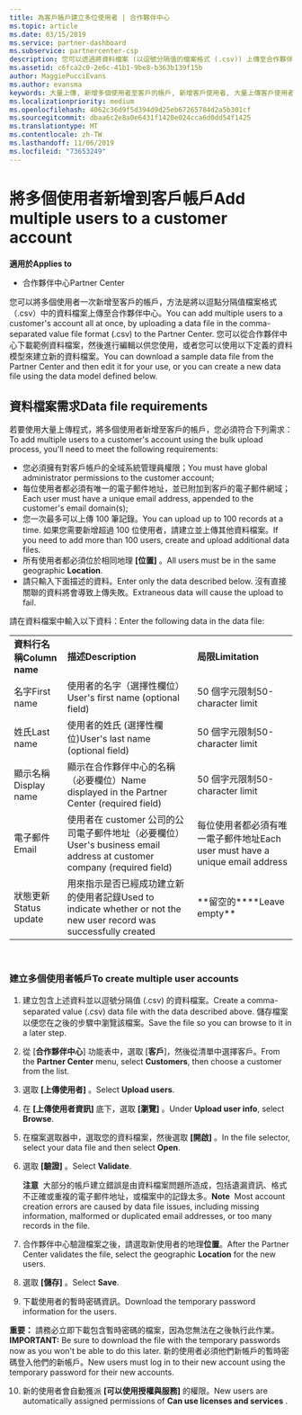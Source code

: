 ```yaml
---
title: 為客戶帳戶建立多位使用者 | 合作夥伴中心
ms.topic: article
ms.date: 03/15/2019
ms.service: partner-dashboard
ms.subservice: partnercenter-csp
description: 您可以透過將資料檔案 (以逗號分隔值的檔案格式 (.csv)) 上傳至合作夥伴中心，來一次新增多位使用者至客戶帳戶。
ms.assetid: c6fca2c0-2e6c-41b1-9be8-b363b139f15b
author: MaggiePucciEvans
ms.author: evansma
keywords: 大量上傳, 新增多個使用者至客戶的帳戶, 新增客戶使用者, 大量上傳客戶使用者, 客戶帳戶, 客戶使用者, 使用者
ms.localizationpriority: medium
ms.openlocfilehash: 4062c36d9f5d394d9d25eb67265784d2a5b301cf
ms.sourcegitcommit: dbaa6c2e8a0e6431f1420e024cca6d0dd54f1425
ms.translationtype: MT
ms.contentlocale: zh-TW
ms.lasthandoff: 11/06/2019
ms.locfileid: "73653249"
---
```

# <a name="add-multiple-users-to-a-customer-account"></a><span data-ttu-id="ecacf-104">將多個使用者新增到客戶帳戶</span><span class="sxs-lookup"><span data-stu-id="ecacf-104">Add multiple users to a customer account</span></span>

<span data-ttu-id="ecacf-105">**適用於**</span><span class="sxs-lookup"><span data-stu-id="ecacf-105">**Applies to**</span></span>

-  <span data-ttu-id="ecacf-106">合作夥伴中心</span><span class="sxs-lookup"><span data-stu-id="ecacf-106">Partner Center</span></span>

<span data-ttu-id="ecacf-107">您可以將多個使用者一次新增至客戶的帳戶，方法是將以逗點分隔值檔案格式（.csv）中的資料檔案上傳至合作夥伴中心。</span><span class="sxs-lookup"><span data-stu-id="ecacf-107">You can add multiple users to a customer's account all at once, by uploading a data file in the comma-separated value file format (.csv) to the Partner Center.</span></span> <span data-ttu-id="ecacf-108">您可以從合作夥伴中心下載範例資料檔案，然後進行編輯以供您使用，或者您可以使用以下定義的資料模型來建立新的資料檔案。</span><span class="sxs-lookup"><span data-stu-id="ecacf-108">You can download a sample data file from the Partner Center and then edit it for your use, or you can create a new data file using the data model defined below.</span></span>

## <a href="" id="creatingtheimportcsvfile"></a><span data-ttu-id="ecacf-109">資料檔案需求</span><span class="sxs-lookup"><span data-stu-id="ecacf-109">Data file requirements</span></span>


<span data-ttu-id="ecacf-110">若要使用大量上傳程式，將多個使用者新增至客戶的帳戶，您必須符合下列需求：</span><span class="sxs-lookup"><span data-stu-id="ecacf-110">To add multiple users to a customer's account using the bulk upload process, you'll need to meet the following requirements:</span></span>

-   <span data-ttu-id="ecacf-111">您必須擁有對客戶帳戶的全域系統管理員權限；</span><span class="sxs-lookup"><span data-stu-id="ecacf-111">You must have global administrator permissions to the customer account;</span></span>
-   <span data-ttu-id="ecacf-112">每位使用者都必須有唯一的電子郵件地址，並已附加到客戶的電子郵件網域；</span><span class="sxs-lookup"><span data-stu-id="ecacf-112">Each user must have a unique email address, appended to the customer's email domain(s);</span></span>
-   <span data-ttu-id="ecacf-113">您一次最多可以上傳 100 筆記錄。</span><span class="sxs-lookup"><span data-stu-id="ecacf-113">You can upload up to 100 records at a time.</span></span> <span data-ttu-id="ecacf-114">如果您需要新增超過 100 位使用者，請建立並上傳其他資料檔案。</span><span class="sxs-lookup"><span data-stu-id="ecacf-114">If you need to add more than 100 users, create and upload additional data files.</span></span>
-   <span data-ttu-id="ecacf-115">所有使用者都必須位於相同地理 **\[位置\]** 。</span><span class="sxs-lookup"><span data-stu-id="ecacf-115">All users must be in the same geographic **Location**.</span></span>
-   <span data-ttu-id="ecacf-116">請只輸入下面描述的資料。</span><span class="sxs-lookup"><span data-stu-id="ecacf-116">Enter only the data described below.</span></span> <span data-ttu-id="ecacf-117">沒有直接關聯的資料將會導致上傳失敗。</span><span class="sxs-lookup"><span data-stu-id="ecacf-117">Extraneous data will cause the upload to fail.</span></span>

<span data-ttu-id="ecacf-118">請在資料檔案中輸入以下資料：</span><span class="sxs-lookup"><span data-stu-id="ecacf-118">Enter the following data in the data file:</span></span>

|                 |                                                                              |                                            |
|-----------------|------------------------------------------------------------------------------|--------------------------------------------|
| <span data-ttu-id="ecacf-119">**資料行名稱**</span><span class="sxs-lookup"><span data-stu-id="ecacf-119">**Column name**</span></span> | <span data-ttu-id="ecacf-120">**描述**</span><span class="sxs-lookup"><span data-stu-id="ecacf-120">**Description**</span></span>                                                              | <span data-ttu-id="ecacf-121">**局限**</span><span class="sxs-lookup"><span data-stu-id="ecacf-121">**Limitation**</span></span>                             |
| <span data-ttu-id="ecacf-122">名字</span><span class="sxs-lookup"><span data-stu-id="ecacf-122">First name</span></span>      | <span data-ttu-id="ecacf-123">使用者的名字（選擇性欄位）</span><span class="sxs-lookup"><span data-stu-id="ecacf-123">User's first name (optional field)</span></span>                                           | <span data-ttu-id="ecacf-124">50 個字元限制</span><span class="sxs-lookup"><span data-stu-id="ecacf-124">50-character limit</span></span>                         |
| <span data-ttu-id="ecacf-125">姓氏</span><span class="sxs-lookup"><span data-stu-id="ecacf-125">Last name</span></span>       | <span data-ttu-id="ecacf-126">使用者的姓氏 (選擇性欄位)</span><span class="sxs-lookup"><span data-stu-id="ecacf-126">User's last name (optional field)</span></span>                                            | <span data-ttu-id="ecacf-127">50 個字元限制</span><span class="sxs-lookup"><span data-stu-id="ecacf-127">50-character limit</span></span>                         |
| <span data-ttu-id="ecacf-128">顯示名稱</span><span class="sxs-lookup"><span data-stu-id="ecacf-128">Display name</span></span>    | <span data-ttu-id="ecacf-129">顯示在合作夥伴中心的名稱（必要欄位）</span><span class="sxs-lookup"><span data-stu-id="ecacf-129">Name displayed in the Partner Center (required field)</span></span>                            | <span data-ttu-id="ecacf-130">50 個字元限制</span><span class="sxs-lookup"><span data-stu-id="ecacf-130">50-character limit</span></span>                         |
| <span data-ttu-id="ecacf-131">電子郵件</span><span class="sxs-lookup"><span data-stu-id="ecacf-131">Email</span></span>           | <span data-ttu-id="ecacf-132">使用者在 customer 公司的公司電子郵件地址（必要欄位）</span><span class="sxs-lookup"><span data-stu-id="ecacf-132">User's business email address at customer company (required field)</span></span>           | <span data-ttu-id="ecacf-133">每位使用者都必須有唯一電子郵件地址</span><span class="sxs-lookup"><span data-stu-id="ecacf-133">Each user must have a unique email address</span></span> |
| <span data-ttu-id="ecacf-134">狀態更新</span><span class="sxs-lookup"><span data-stu-id="ecacf-134">Status update</span></span>   | <span data-ttu-id="ecacf-135">用來指示是否已經成功建立新的使用者記錄</span><span class="sxs-lookup"><span data-stu-id="ecacf-135">Used to indicate whether or not the new user record was successfully created</span></span> | <span data-ttu-id="ecacf-136">\*\*留空的\*\*</span><span class="sxs-lookup"><span data-stu-id="ecacf-136">\*\*Leave empty\*\*</span></span>                        |

 

### <a href="" id="createmultipleuseraccounts"></a><span data-ttu-id="ecacf-137">建立多個使用者帳戶</span><span class="sxs-lookup"><span data-stu-id="ecacf-137">To create multiple user accounts</span></span>

<a href="" id="creatingtheaccounts"></a>
1.  <span data-ttu-id="ecacf-138">建立包含上述資料並以逗號分隔值 (.csv) 的資料檔案。</span><span class="sxs-lookup"><span data-stu-id="ecacf-138">Create a comma-separated value (.csv) data file with the data described above.</span></span> <span data-ttu-id="ecacf-139">儲存檔案以便您在之後的步驟中瀏覽該檔案。</span><span class="sxs-lookup"><span data-stu-id="ecacf-139">Save the file so you can browse to it in a later step.</span></span>
2.  <span data-ttu-id="ecacf-140">從 [**合作夥伴中心**] 功能表中，選取 [**客戶**]，然後從清單中選擇客戶。</span><span class="sxs-lookup"><span data-stu-id="ecacf-140">From the **Partner Center** menu, select **Customers**, then choose a customer from the list.</span></span>
3.  <span data-ttu-id="ecacf-141">選取 **\[上傳使用者\]** 。</span><span class="sxs-lookup"><span data-stu-id="ecacf-141">Select **Upload users**.</span></span>
4.  <span data-ttu-id="ecacf-142">在 **\[上傳使用者資訊\]** 底下，選取 **\[瀏覽\]** 。</span><span class="sxs-lookup"><span data-stu-id="ecacf-142">Under **Upload user info**, select **Browse**.</span></span>
5.  <span data-ttu-id="ecacf-143">在檔案選取器中，選取您的資料檔案，然後選取 **\[開啟\]** 。</span><span class="sxs-lookup"><span data-stu-id="ecacf-143">In the file selector, select your data file and then select **Open**.</span></span>
6.  <span data-ttu-id="ecacf-144">選取 **\[驗證\]** 。</span><span class="sxs-lookup"><span data-stu-id="ecacf-144">Select **Validate**.</span></span>

    <span data-ttu-id="ecacf-145">**注意**  大部分的帳戶建立錯誤是由資料檔案問題所造成，包括遺漏資訊、格式不正確或重複的電子郵件地址，或檔案中的記錄太多。</span><span class="sxs-lookup"><span data-stu-id="ecacf-145">**Note**  Most account creation errors are caused by data file issues, including missing information, malformed or duplicated email addresses, or too many records in the file.</span></span>

7.  <span data-ttu-id="ecacf-146">合作夥伴中心驗證檔案之後，請選取新使用者的地理**位置**。</span><span class="sxs-lookup"><span data-stu-id="ecacf-146">After the Partner Center validates the file, select the geographic **Location** for the new users.</span></span>
8.  <span data-ttu-id="ecacf-147">選取 **\[儲存\]** 。</span><span class="sxs-lookup"><span data-stu-id="ecacf-147">Select **Save**.</span></span>
9.  <span data-ttu-id="ecacf-148">下載使用者的暫時密碼資訊。</span><span class="sxs-lookup"><span data-stu-id="ecacf-148">Download the temporary password information for the users.</span></span>

<span data-ttu-id="ecacf-149">**重要：** 請務必立即下載包含暫時密碼的檔案，因為您無法在之後執行此作業。</span><span class="sxs-lookup"><span data-stu-id="ecacf-149">**IMPORTANT:** Be sure to download the file with the temporary passwords now as you won't be able to do this later.</span></span> <span data-ttu-id="ecacf-150">新的使用者必須他們新帳戶的暫時密碼登入他們的新帳戶。</span><span class="sxs-lookup"><span data-stu-id="ecacf-150">New users must log in to their new account using the temporary password for their new accounts.</span></span>

10. <span data-ttu-id="ecacf-151">新的使用者會自動獲派 **\[可以使用授權與服務\]** 的權限。</span><span class="sxs-lookup"><span data-stu-id="ecacf-151">New users are automatically assigned permissions of **Can use licenses and services** .</span></span> 

 

 



